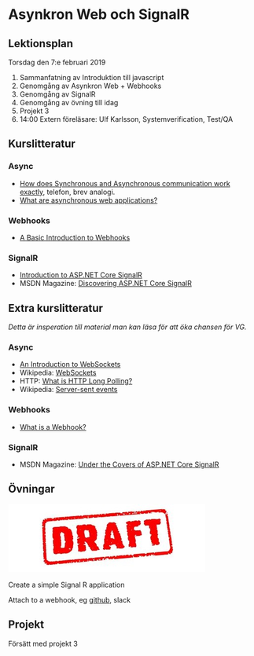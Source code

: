 # Asynkron Web och SignalR 

## Lektionsplan
Torsdag den 7:e februari 2019

1. Sammanfatning av Introduktion till javascript
1. Genomgång av Asynkron Web + Webhooks
1. Genomgång av SignalR 
1. Genomgång av övning till idag
1. Projekt 3
1. 14:00 Extern föreläsare: Ulf Karlsson, Systemverification, Test/QA

## Kurslitteratur

### Async
- [How does Synchronous and Asynchronous communication work exactly](https://stackoverflow.com/questions/10102580/how-does-synchronous-and-asynchronous-communication-work-exactly/10102768#10102768), telefon, brev analogi.
- [What are asynchronous web applications?](https://www.quora.com/What-are-asynchronous-web-applications)

### Webhooks
- [A Basic Introduction to Webhooks](https://markheath.net/post/basic-introduction-webhooks)

### SignalR
- [Introduction to ASP.NET Core SignalR](https://docs.microsoft.com/en-us/aspnet/core/signalr/introduction?view=aspnetcore-2.2)
- MSDN Magazine: [Discovering ASP.NET Core SignalR](https://msdn.microsoft.com/en-us/magazine/mt846469)

## Extra kurslitteratur
*Detta är insperation till material man kan läsa för att öka chansen för VG.*
### Async
- [An Introduction to WebSockets ](https://blog.teamtreehouse.com/an-introduction-to-websockets)
- Wikipedia: [WebSockets](https://en.wikipedia.org/wiki/WebSocket)
- HTTP: [What is HTTP Long Polling?](https://www.pubnub.com/blog/2014-12-01-http-long-polling/)
- Wikipedia: [Server-sent events](https://en.wikipedia.org/wiki/Server-sent_events)

### Webhooks
- [What is a Webhook?](https://codeburst.io/what-are-webhooks-b04ec2bf9ca2)

### SignalR
- MSDN Magazine: [Under the Covers of ASP.NET Core SignalR](https://msdn.microsoft.com/en-us/magazine/mt846655)

## Övningar
![Draft](draft.jpg)

Create a simple Signal R application

Attach to a webhook, eg [github](https://developer.github.com/webhooks/), slack
## Projekt
Försätt med projekt 3